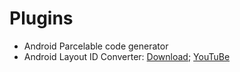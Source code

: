 # Plugins

- Android Parcelable code generator
- Android Layout ID Converter: [Download](http://plugins.jetbrains.com/plugin/7373); [YouTuBe](https://www.youtube.com/watch?v=L0KV4n13Gs4&feature=youtu.be)
